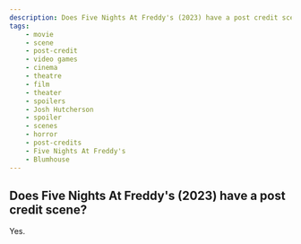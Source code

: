 ```yaml
---
description: Does Five Nights At Freddy's (2023) have a post credit scene?
tags: 
    - movie
    - scene
    - post-credit
    - video games
    - cinema
    - theatre
    - film
    - theater
    - spoilers
    - Josh Hutcherson
    - spoiler
    - scenes
    - horror
    - post-credits
    - Five Nights At Freddy's
    - Blumhouse
---
```


## Does Five Nights At Freddy's (2023) have a post credit scene?

Yes.
